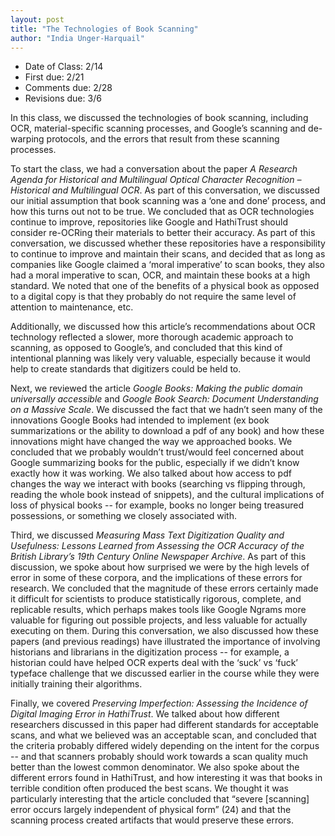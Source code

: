 ```yaml
---
layout: post
title: "The Technologies of Book Scanning"
author: "India Unger-Harquail"
---
```

- Date of Class: 2/14
- First due: 2/21
- Comments due: 2/28
- Revisions due: 3/6


In this class, we discussed the technologies of book scanning, including OCR, material-specific scanning processes, and Google’s scanning 
and de-warping protocols, and the errors that result from these scanning processes. 



To start the class, we had a conversation about the paper *A Research Agenda for Historical and Multilingual Optical Character Recognition
– Historical and Multilingual OCR*. As part of this conversation, we discussed our initial assumption that book scanning was a ‘one and 
done’ process, and how this turns out not to be true. We concluded that as OCR technologies continue to improve, repositories like Google
and HathiTrust should consider re-OCRing their materials to better their accuracy. As part of this conversation, we discussed whether
these repositories have a responsibility to continue to improve and maintain their scans, and decided that as long as companies like Google
claimed a ‘moral imperative’ to scan books, they also had a moral imperative to scan, OCR, and maintain these books at a high standard.
We noted that one of the benefits of a physical book as opposed to a digital copy is that they probably do not require the same level of 
attention to maintenance, etc. 



Additionally, we discussed how this article’s recommendations about OCR technology reflected a slower, more thorough academic approach to 
scanning, as opposed to Google’s, and concluded that this kind of intentional planning was likely very valuable, especially because it 
would help to create standards that digitizers could be held to.



Next, we reviewed the article *Google Books: Making the public domain universally accessible* and *Google Book Search: Document
Understanding on a Massive Scale*. We discussed the fact that we hadn’t seen many of the innovations Google Books had intended to 
implement (ex book summarizations or the ability to download a pdf of any book) and how these innovations might have changed the way we
approached books. We concluded that we probably wouldn’t trust/would feel concerned about Google summarizing books for the public, 
especially if we didn’t know exactly how it was working. We also talked about how access to pdf changes the way we interact with books 
(searching vs flipping through, reading the whole book instead of snippets), and the cultural implications of loss of physical books -- 
for example, books no longer being treasured possessions, or something we closely associated with.



Third, we discussed *Measuring Mass Text Digitization Quality and Usefulness: Lessons Learned from Assessing the OCR Accuracy of the 
British Library’s 19th Century Online Newspaper Archive*. As part of this discussion, we spoke about how surprised we were by the high 
levels of error in some of these corpora, and the implications of these errors for research. We concluded that the magnitude of these 
errors certainly made it difficult for scientists to produce statistically rigorous, complete, and replicable results, which perhaps makes
tools like Google Ngrams more valuable for figuring out possible projects, and less valuable for actually executing on them. During this 
conversation, we also discussed how these papers (and previous readings) have illustrated the importance of involving historians and 
librarians in the digitization process -- for example, a historian could have helped OCR experts deal with the ‘suck’ vs ‘fuck’ typeface 
challenge that we discussed earlier in the course while they were initially training their algorithms.



Finally, we covered *Preserving Imperfection: Assessing the Incidence of Digital Imaging Error in HathiTrust*. We talked about how 
different researchers discussed in this paper had different standards for acceptable scans, and what we believed was an acceptable scan, 
and concluded that the criteria probably differed widely depending on the intent for the corpus -- and that scanners probably should work 
towards a scan quality much better than the lowest common denominator. We also spoke about the different errors found in HathiTrust, and
how interesting it was that books in terrible condition often produced the best scans. We thought it was particularly interesting that 
the article concluded that “severe [scanning] error occurs largely independent of physical form” (24) and that the scanning process 
created artifacts that would preserve these errors. 
